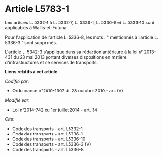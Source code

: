 # Article L5783-1

Les articles L. 5332-1 à L. 5332-7, L. 5336-1, L. 5336-8 et L. 5336-10 sont applicables à Wallis-et-Futuna. 

Pour l'application de l'article L. 5336-8, les mots : " mentionnés à l'article L. 5336-3 " sont supprimés. 

L'article L. 5342-3 s'applique dans sa rédaction antérieure à la loi n° 2013-431 du 28 mai 2013 portant diverses dispositions
en matière d'infrastructures et de services de transports.

**Liens relatifs à cet article**

_Codifié par_:

  - Ordonnance n°2010-1307 du 28 octobre 2010 - art. (V)

_Modifié par_:

  - Loi n°2014-742 du 1er juillet 2014 - art. 34

_Cite_:

  - Code des transports - art. L5332-1
  - Code des transports - art. L5336-1
  - Code des transports - art. L5336-10
  - Code des transports - art. L5336-3 (V)
  - Code des transports - art. L5336-8
